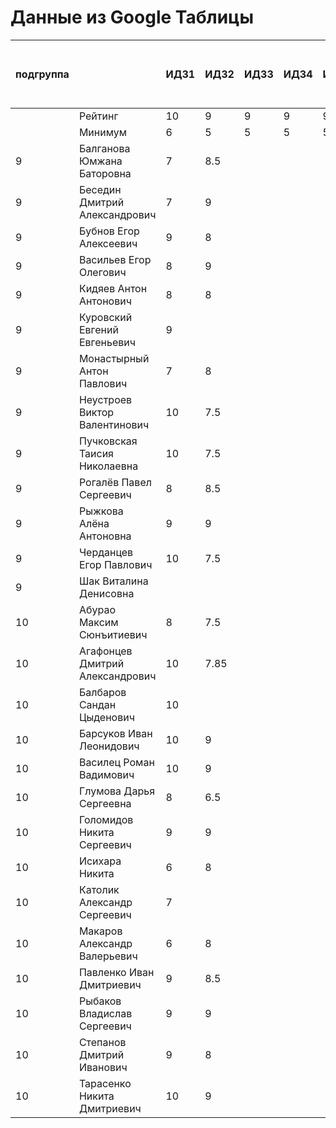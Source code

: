 # Данные из Google Таблицы

| подгруппа |  | ИДЗ1 | ИДЗ2 | ИДЗ3 | ИДЗ4 | ИДЗ5 | ИДЗ | КР 1 | КР 2 | Коллоквиум | 21.09 | 28.09 | 07.10 | 12.10 | 19.10 | 26.10 | 02.11 | 09.11 | 16.11 | 23.11 | 30.11 | 07.12 | 14.12 | 21.12 | Доп. баллы (работа на паре) | Посещения | Конспект | Сумма баллов | Итоговая оценка |
| --- | --- | --- | --- | --- | --- | --- | --- | --- | --- | --- | --- | --- | --- | --- | --- | --- | --- | --- | --- | --- | --- | --- | --- | --- | --- | --- | --- | --- | --- |
|  | Рейтинг | 10 | 9 | 9 | 9 | 9 | 46 | 8 | 8 | 15 |  |  |  |  |  |  |  |  |  |  |  |  |  |  | 9 | 9 | 5 |  |  |
|  | Минимум | 6 | 5 | 5 | 5 | 5 | 26 | 6 | 6 | 10 |  |  |  |  |  |  |  |  |  |  |  |  |  |  | 4 | 6 | 3 |  |  |
| 9 | Балганова Юмжана Баторовна | 7 | 8.5 |  |  |  | 15.5 |  |  |  | 1 | 2 | 1 | 2 | 1 | 2 | 1 |  |  |  |  |  |  |  | 0.3 | 3.33 |  | 19.13 | неудовлетворительно |
| 9 | Беседин Дмитрий Александрович | 7 | 9 |  |  |  | 16 |  |  |  | 1 | 2 | 0 | 2 | 1 | 2 | 1 |  |  |  |  |  |  |  |  | 3 |  | 19 | неудовлетворительно |
| 9 | Бубнов Егор Алексеевич | 9 | 8 |  |  |  | 17 |  |  |  | 1 | 2 | 1 | 2 | 1 | 2 | 1 |  |  |  |  |  |  |  |  | 3.33 |  | 20.33 | неудовлетворительно |
| 9 | Васильев Егор Олегович | 8 | 9 |  |  |  | 17 |  |  |  | 1 | 2 | 1 | 2 | 1 | 2 | 1 |  |  |  |  |  |  |  | 0.3 | 3.33 |  | 20.63 | неудовлетворительно |
| 9 | Кидяев Антон Антонович | 8 | 8 |  |  |  | 16 |  |  |  | 1 | 2 | 1 | 2 | 1 | 2 | Б |  |  |  |  |  |  |  |  | 3 |  | 19 | неудовлетворительно |
| 9 | Куровский Евгений Евгеньевич | 9 |  |  |  |  | 9 |  |  |  | 1 | 2 | 1 | 2 | 1 | 2 | 1 |  |  |  |  |  |  |  |  | 3.33 |  | 12.33 | неудовлетворительно |
| 9 | Монастырный Антон Павлович | 7 | 8 |  |  |  | 15 |  |  |  | 1 | 2 | 1 | 2 | 1 | 2 | 1 |  |  |  |  |  |  |  | 2.3 | 3.33 |  | 20.63 | неудовлетворительно |
| 9 | Неустроев Виктор Валентинович | 10 | 7.5 |  |  |  | 17.5 |  |  |  | 1 | 2 | 1 | 2 | 1 | 2 | 1 |  |  |  |  |  |  |  | 0.3 | 3.33 |  | 21.13 | неудовлетворительно |
| 9 | Пучковская Таисия Николаевна | 10 | 7.5 |  |  |  | 17.5 |  |  |  | 1 | 2 | 1 | 2 | 1 | 2 | 1 |  |  |  |  |  |  |  | 0.3 | 3.33 |  | 21.13 | неудовлетворительно |
| 9 | Рогалёв Павел Сергеевич | 8 | 8.5 |  |  |  | 16.5 |  |  |  | 1 | 2 | 1 | 2 | 1 | 2 | 1 |  |  |  |  |  |  |  |  | 3.33 |  | 19.83 | неудовлетворительно |
| 9 | Рыжкова Алёна Антоновна | 9 | 9 |  |  |  | 18 |  |  |  | 1 | 2 | 1 | 2 | 1 | 2 | 1 |  |  |  |  |  |  |  | 0.3 | 3.33 |  | 21.63 | неудовлетворительно |
| 9 | Черданцев Егор Павлович | 10 | 7.5 |  |  |  | 17.5 |  |  |  | 1 | 2 | 1 | 2 | 1 | 2 | 1 |  |  |  |  |  |  |  | 0.3 | 3.33 |  | 21.13 | неудовлетворительно |
| 9 | Шак Виталина Денисовна |  |  |  |  |  | 0 |  |  |  | 0 | 0 | 0 | 0 | 0 | 0 | 0 |  |  |  |  |  |  |  |  | 0 |  | 0 | неудовлетворительно |
| 10 | Абурао Максим Сюнъитиевич | 8 | 7.5 |  |  |  | 15.5 |  |  |  | 2 | 1 | 2 | 1 | 2 | 1 | 2 |  |  |  |  |  |  |  |  | 3.67 |  | 19.17 | неудовлетворительно |
| 10 | Агафонцев Дмитрий Александрович | 10 | 7.85 |  |  |  | 17.85 |  |  |  | 2 | 1 | 2 | 1 | 2 | 1 | 2 |  |  |  |  |  |  |  |  | 3.67 |  | 21.520000000000003 | неудовлетворительно |
| 10 | Балбаров Сандан Цыденович | 10 |  |  |  |  | 10 |  |  |  | 2 | 1 | 2 | 1 | 0 | 0 | 2 |  |  |  |  |  |  |  | 0.3 | 2.67 |  | 12.969999999999999 | неудовлетворительно |
| 10 | Барсуков Иван Леонидович | 10 | 9 |  |  |  | 19 |  |  |  | 2 | 1 | 2 | 1 | 2 | 1 | 2 |  |  |  |  |  |  |  | 2.8 | 3.67 |  | 25.47 | неудовлетворительно |
| 10 | Василец Роман Вадимович | 10 | 9 |  |  |  | 19 |  |  |  | 2 | 1 | 2 | 1 | 2 | 1 | 2 |  |  |  |  |  |  |  |  | 3.67 |  | 22.67 | неудовлетворительно |
| 10 | Глумова Дарья Сергеевна | 8 | 6.5 |  |  |  | 14.5 |  |  |  | 2 | 1 | 2 | 1 | 2 | 1 | 1 |  |  |  |  |  |  |  |  | 3.33 |  | 17.83 | неудовлетворительно |
| 10 | Голомидов Никита Сергеевич | 9 | 9 |  |  |  | 18 |  |  |  | 2 | 1 | 2 | 1 | 2 | 1 | 2 |  |  |  |  |  |  |  |  | 3.67 |  | 21.67 | неудовлетворительно |
| 10 | Исихара Никита | 6 | 8 |  |  |  | 14 |  |  |  | 2 | 1 | 2 | 1 | 2 | 1 | 2 |  |  |  |  |  |  |  | 0.8 | 3.67 |  | 18.47 | неудовлетворительно |
| 10 | Католик Александр Сергеевич | 7 |  |  |  |  | 7 |  |  |  | 2 | 1 | 2 | 1 | 2 | 1 | 2 |  |  |  |  |  |  |  |  | 3.67 |  | 10.67 | неудовлетворительно |
| 10 | Макаров Александр Валерьевич | 6 | 8 |  |  |  | 14 |  |  |  | 2 | 1 | 2 | 1 | 2 | 1 | 2 |  |  |  |  |  |  |  | 0.3 | 3.67 |  | 17.97 | неудовлетворительно |
| 10 | Павленко Иван Дмитриевич | 9 | 8.5 |  |  |  | 17.5 |  |  |  | 2 | 1 | 2 | 1 | 2 | 1 | 2 |  |  |  |  |  |  |  |  | 3.67 |  | 21.17 | неудовлетворительно |
| 10 | Рыбаков Владислав Сергеевич | 9 | 9 |  |  |  | 18 |  |  |  | 2 | 1 | 2 | 1 | 2 | 1 | 2 |  |  |  |  |  |  |  |  | 3.67 |  | 21.67 | неудовлетворительно |
| 10 | Степанов Дмитрий Иванович | 9 | 8 |  |  |  | 17 |  |  |  | 2 | 1 | 2 | 1 | 2 | 1 | 2 |  |  |  |  |  |  |  | 1.2 | 3.67 |  | 21.87 | неудовлетворительно |
| 10 | Тарасенко Никита Дмитриевич | 10 | 9 |  |  |  | 19 |  |  |  | 2 | 1 | 2 | 1 | 1 | 2 | 2 |  |  |  |  |  |  |  | 0.3 | 3.67 |  | 22.97 | неудовлетворительно |
